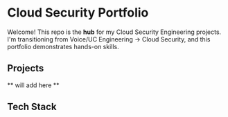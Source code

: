 # Cloud Security Portfolio
Welcome! This repo is the **hub** for my Cloud Security Engineering projects. 
I'm transitioning from Voice/UC Engineering -> Cloud Security, and this portfolio demonstrates hands-on skills. 

## Projects 
** will add here ** 

## Tech Stack 


